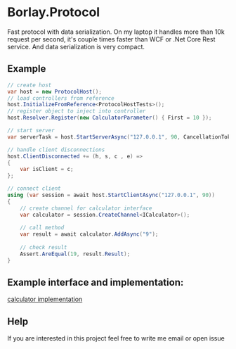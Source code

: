 # Borlay.Protocol
Fast protocol with data serialization. On my laptop it handles more than 10k request per second, it's couple times faster than WCF or .Net Core Rest service. And data serialization is very compact.

## Example

```cs
// create host
var host = new ProtocolHost();
// load controllers from reference
host.InitializeFromReference<ProtocolHostTests>();
// register object to inject into controller
host.Resolver.Register(new CalculatorParameter() { First = 10 });

// start server
var serverTask = host.StartServerAsync("127.0.0.1", 90, CancellationToken.None);

// handle client disconnections
host.ClientDisconnected += (h, s, c , e) =>
{
    var isClient = c;
};

// connect client
using (var session = await host.StartClientAsync("127.0.0.1", 90))
{
    // create channel for calculator interface
    var calculator = session.CreateChannel<ICalculator>();
    
    // call method
    var result = await calculator.AddAsync("9");
    
    // check result
    Assert.AreEqual(19, result.Result);
}

```

## Example interface and implementation:
[calculator implementation](https://github.com/Borlay/Borlay.Protocol/blob/master/Borlay.Protocol/Borlay.Protocol.Tests/TestData.cs)

## Help
If you are interested in this project feel free to write me email or open issue

